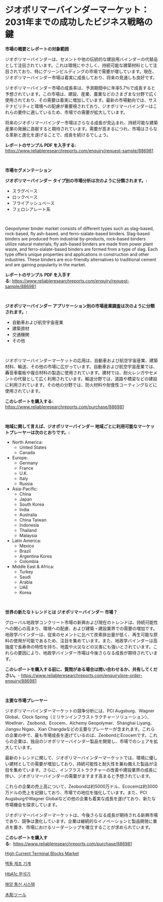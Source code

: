 <p><h1>ジオポリマーバインダーマーケット：2031年までの成功したビジネス戦略の鍵</h1></p><p><strong>市場の概要とレポートの対象範囲</strong></p>
<p><p>ジオポリマーバインダーは、セメントや他の伝統的な建設用バインダーの代替品として注目されています。これは環境にやさしく、持続可能な建築材料として注目されており、特にグリーンビルディングの市場で需要が増しています。現在、ジオポリマーバインダー市場は着実に成長しており、将来の見通しも良好です。</p><p>ジオポリマーバインダー市場の成長率は、予測期間中に年率5.7％で成長すると予想されています。この市場は、建設、産業、農業などのさまざまな分野で広く使用されており、その需要は着実に増加しています。最新の市場動向では、サステナビリティと環境への配慮が重要視されており、ジオポリマーバインダーはこれらの要件に適しているため、市場での需要が拡大しています。</p><p>将来のジオポリマーバインダー市場はさらなる成長が見込まれ、持続可能な建築産業の発展に貢献すると期待されています。需要が高まるにつれ、市場はさらなる革新と進化を遂げることで、成長を続けるでしょう。</p></p>
<p><strong>レポートのサンプル PDF を入手する:</strong> <a href="https://www.reliableresearchreports.com/enquiry/request-sample/886981">https://www.reliableresearchreports.com/enquiry/request-sample/886981</a></p>
<p>&nbsp;</p>
<p><strong>市場セグメンテーション</strong></p>
<p><strong>ジオポリマーバインダー タイプ別の市場分析は次のように分類されます。:</strong></p>
<p><ul><li>スラグベース</li><li>ロックベース</li><li>フライアッシュベース</li><li>フェロシアレート系</li></ul></p>
<p>&nbsp;</p>
<p><p>Geopolymer binder market consists of different types such as slag-based, rock-based, fly ash-based, and ferro-sialate-based binders. Slag-based binders are produced from industrial by-products, rock-based binders utilize natural materials, fly ash-based binders are made from power plant waste, and ferro-sialate-based binders are formed from a type of slag. Each type offers unique properties and applications in construction and other industries. These binders are eco-friendly alternatives to traditional cement and are gaining popularity in the market.</p></p>
<p><strong>レポートのサンプル PDF を入手する:</strong>&nbsp;<a href="https://www.reliableresearchreports.com/enquiry/request-sample/886981">https://www.reliableresearchreports.com/enquiry/request-sample/886981</a></p>
<p>&nbsp;</p>
<p><strong> ジオポリマーバインダー アプリケーション別の市場産業調査は次のように分類されます。:</strong></p>
<p><ul><li>自動車および航空宇宙産業</li><li>建築資材</li><li>交通機関</li><li>その他</li></ul></p>
<p>&nbsp;</p>
<p><p>ジオポリマーバインダーマーケットの応用は、自動車および航空宇宙産業、建築材料、輸送、その他の市場に広がっています。自動車および航空宇宙産業では、轟音車載板や複合材料の製造に使用されています。建材では、耐火レンガやセメントの代替として広く利用されています。輸送分野では、道路や橋梁などの建設に利用されています。その他の分野では、防火材料や耐食性コーティングなどに使用されています。</p></p>
<p><strong>このレポートを購入する:</strong>&nbsp; <a href="https://www.reliableresearchreports.com/purchase/886981">https://www.reliableresearchreports.com/purchase/886981</a></p>
<p>&nbsp;</p>
<p><strong>地域に関して言えば、ジオポリマーバインダー 地域ごとに利用可能なマーケットプレーヤーは次のとおりです。:</strong></p>
<p><ul>
    <li>
        North America:
        <ul>
            <li>United States</li>
            <li>Canada</li>
        </ul>
    </li>
    <li>
        Europe:
        <ul>
            <li>Germany</li>
            <li>France</li>
            <li>U.K.</li>
            <li>Italy</li>
            <li>Russia</li>
        </ul>
    </li>
    <li>
        Asia-Pacific:
        <ul>
            <li>China</li>
            <li>Japan</li>
            <li>South Korea</li>
            <li>India</li>
            <li>Australia</li>
            <li>China Taiwan</li>
            <li>Indonesia</li>
            <li>Thailand</li>
            <li>Malaysia</li>
        </ul>
    </li>
    <li>
        Latin America:
        <ul>
            <li>Mexico</li>
            <li>Brazil</li>
            <li>Argentina Korea</li>
            <li>Colombia</li>
        </ul>
    </li>
    <li>
        Middle East & Africa:
        <ul>
            <li>Turkey</li>
            <li>Saudi</li>
            <li>Arabia</li>
            <li>UAE</li>
            <li>Korea</li>
        </ul>
    </li>
    </ul></p>
<p>&nbsp;</p>
<p><strong>世界の新たなトレンドとは ジオポリマーバインダー 市場？</strong></p>
<p><p>グローバル地政学コンクリート市場の新興および現在のトレンドは、持続可能性への関心の高まり、環境への配慮、および建築・建設業界での需要の増加です。地政学バインダーは、従来のセメントに比べて炭素排出量が低く、再生可能な原料の使用が可能であるため、注目を集めています。また、地政学バインダーは高強度で長寿命の特性を持ち、地震や火災などの災害にも強いとされています。これらの要因により、地政学バインダー市場は今後さらなる成長が期待されています。</p></p>
<p><strong>このレポートを購入する前に、質問がある場合は問い合わせるか、共有してください。</strong>- <a href="https://www.reliableresearchreports.com/enquiry/pre-order-enquiry/886981">https://www.reliableresearchreports.com/enquiry/pre-order-enquiry/886981</a></p>
<p>&nbsp;</p>
<p><strong>主要な市場プレーヤー</strong></p>
<p><p>ジオポリマーバインダーマーケットの競争分析には、PCI Augsburg、Wagner Global、Clock Spring（ミリケンインフラストラクチャーソリューション）、Woellner、Zeobond、Ecocem、Alchemy Geopolymer、Shanghai Liyang、Jiangsu Nigao、Xian Changdaなどの主要なプレーヤーが含まれます。これらの企業の中で、最も市場成長を遂げているのは、ZeobondとEcocemです。これらの企業は、独自のジオポリマーバインダー製品を開発し、市場でのシェアを拡大しています。</p><p>最新のトレンドに関して、ジオポリマーバインダーマーケットでは、環境に優しい建材としての需要が増加しており、持続可能性と耐久性を兼ね備えた製品が注目を集めています。さらに、インフラストラクチャーの改善や建設業界の成長に伴い、ジオポリマーバインダーの需要がますます高まると予想されています。</p><p>これらの企業の売上高について、Zeobondは約5000万ドル、Ecocemは約3000万ドルの売上を記録しており、市場での地位を強化しています。また、PCI AugsburgやWagner Globalなどの他の企業も着実な成長を遂げており、新たな市場機会を探求しています。</p><p>ジオポリマーバインダーマーケットは、今後さらなる成長が期待される新興市場であり、競争は激化しています。企業は継続的なイノベーションと製品開発に重点を置き、市場におけるリーダーシップを確立することが求められています。</p></p>
<p><strong>このレポートを購入する:</strong>&nbsp;&nbsp;<a href="https://www.reliableresearchreports.com/purchase/886981">https://www.reliableresearchreports.com/purchase/886981</a></p>
<p><p><a href="https://github.com/Whitneyboyettebo9kiw7yr13/Market-Research-Report-List-1/blob/main/high-current-terminal-blocks-market.md">High Current Terminal Blocks Market</a></p><p><a href="https://github.com/sammyUltyylrich9067856/Market-Research-Report-List-1/blob/main/615695715104.md">벽돌 제조 기계</a></p><p><a href="https://medium.com/@chancelesch/hba1c-%EB%B6%84%EC%84%9D%EA%B8%B0-%EC%8B%9C%EC%9E%A5-%EC%A7%80%ED%91%9C-%ED%95%B4%EB%8F%85-%EC%8B%9C%EC%9E%A5-%EC%A0%90%EC%9C%A0%EC%9C%A8-%ED%8A%B8%EB%A0%8C%EB%93%9C-%EB%B0%8F-%EC%84%B1%EC%9E%A5-%ED%8C%A8%ED%84%B4-49050db642b0">HbA1c 분석기</a></p><p><a href="https://github.com/Elenrrera7685/Market-Research-Report-List-1/blob/main/545642315103.md">해양 통신 시스템</a></p><p><a href="https://github.com/ReyesKohler20231/Market-Research-Report-List-1/blob/main/977804616249.md">木彫ツール</a></p></p>
